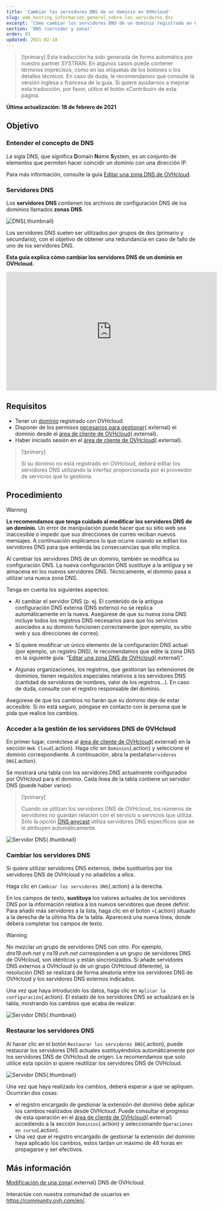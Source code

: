 ```yaml
---
title: 'Cambiar los servidores DNS de un dominio en OVHcloud'
slug: web_hosting_informacion_general_sobre_los_servidores_dns
excerpt: 'Cómo cambiar los servidores DNS de un dominio registrado en OVHcloud'
section: 'DNS (servidor y zona)'
order: 01
updated: 2021-02-18
---
```


> [!primary]
> Esta traducción ha sido generada de forma automática por nuestro partner SYSTRAN. En algunos casos puede contener términos imprecisos, como en las etiquetas de los botones o los detalles técnicos. En caso de duda, le recomendamos que consulte la versión inglesa o francesa de la guía. Si quiere ayudarnos a mejorar esta traducción, por favor, utilice el botón «Contribuir» de esta página.
> 

**Última actualización: 18 de febrero de 2021**

## Objetivo

### Entender el concepto de DNS 

La sigla DNS, que significa **D**omain **N**ame **S**ystem, es un conjunto de elementos que permiten hacer coincidir un dominio con una dirección IP.

Para más información, consulte la guía [Editar una zona DNS de OVHcloud](../web_hosting_como_editar_mi_zona_dns/#understanddns).

### Servidores DNS 

Los **servidores DNS** contienen los archivos de configuración DNS de los dominios llamados **zonas DNS**.

![DNS](images/dnsserver.png){.thumbnail}

Los servidores DNS suelen ser utilizados por grupos de dos (primario y secundario), con el objetivo de obtener una redundancia en caso de fallo de uno de los servidores DNS.

**Esta guía explica cómo cambiar los servidores DNS de un dominio en OVHcloud.**

<iframe width="560" height="315" src="https://www.youtube-nocookie.com/embed/BvrUi26ShzI" frameborder="0" allow="accelerometer; autoplay; clipboard-write; encrypted-media; gyroscope; picture-in-picture" allowfullscreen></iframe>

## Requisitos

- Tener un [dominio](https://www.ovhcloud.com/es-es/domains/) registrado con OVHcloud.
- Disponer de los permisos [necesarios para gestionar](../../customer/gestion-de-los-contactos/){.external} el dominio desde el [área de cliente de OVHcloud](https://www.ovh.com/auth/?action=gotomanager&from=https://www.ovh.es/&ovhSubsidiary=es){.external}.
- Haber iniciado sesión en el [área de cliente de OVHcloud](https://www.ovh.com/auth/?action=gotomanager&from=https://www.ovh.es/&ovhSubsidiary=es){.external}.

> [!primary]
>
> Si su dominio no está registrado en OVHcloud, deberá editar los servidores DNS utilizando la interfaz proporcionada por el proveedor de servicios que lo gestiona.
>

## Procedimiento

> [!warning]
>
> **Le recomendamos que tenga cuidado al modificar los servidores DNS de un dominio.** Un error de manipulación puede hacer que su sitio web sea inaccesible o impedir que sus direcciones de correo reciban nuevos mensajes. A continuación explicamos lo que ocurre cuando se editan los servidores DNS para que entienda las consecuencias que ello implica.
>

Al cambiar los servidores DNS de un dominio, también se modifica su configuración DNS. La nueva configuración DNS sustituye a la antigua y se almacena en los nuevos servidores DNS. Técnicamente, el dominio pasa a utilizar una nueva zona DNS.

Tenga en cuenta los siguientes aspectos:

- Al cambiar el servidor DNS (p. ej. El contenido de la antigua configuración DNS externa (DNS externo) no se replica automáticamente en la nueva. Asegúrese de que su nueva zona DNS incluye todos los registros DNS necesarios para que los servicios asociados a su dominio funcionen correctamente (por ejemplo, su sitio web y sus direcciones de correo).

- Si quiere modificar un único elemento de la configuración DNS actual (por ejemplo, un registro DNS), le recomendamos que edite la zona DNS en la siguiente guía: "[Editar una zona DNS de OVHcloud](../web_hosting_como_editar_mi_zona_dns/){.external}".

- Algunas organizaciones, los registros, que gestionan las extensiones de dominios, tienen requisitos especiales relativos a los servidores DNS (cantidad de servidores de nombres, valor de los registros...). En caso de duda, consulte con el registro responsable del dominio.

Asegúrese de que los cambios no harán que su dominio deje de estar accesible. Si no está seguro, póngase en contacto con la persona que le pida que realice los cambios.


### Acceder a la gestión de los servidores DNS de OVHcloud

En primer lugar, conéctese al [área de cliente de OVHcloud](https://www.ovh.com/auth/?action=gotomanager&from=https://www.ovh.es/&ovhSubsidiary=es){.external} en la sección `Web Cloud`{.action}. Haga clic en `Dominios`{.action} y seleccione el dominio correspondiente. A continuación, abra la pestaña`Servidores DNS`{.action}.

Se mostrará una tabla con los servidores DNS actualmente configurados por OVHcloud para el dominio. Cada línea de la tabla contiene un servidor DNS (puede haber varios).

> [!primary]
>
> Cuando se utilizan los servidores DNS de OVHcloud, los números de servidores no guardan relación con el servicio o servicios que utiliza. Sólo la opción [DNS anycast](https://www.ovhcloud.com/es-es/domains/options/dns-anycast/) utiliza servidores DNS específicos que se le atribuyen automáticamente.

![Servidor DNS](images/edit-dns-server-ovh-step1.png){.thumbnail}

### Cambiar los servidores DNS

Si quiere utilizar servidores DNS externos, debe sustituirlos por los servidores DNS de OVHcloud y no añadirlos a ellos.

Haga clic en `Cambiar los servidores DNS`{.action} a la derecha.

En los campos de texto, **sustituya** los valores actuales de los servidores DNS por la información relativa a los nuevos servidores que desee definir. Para añadir más servidores a la lista, haga clic en el botón `+`{.action} situado a la derecha de la última fila de la tabla. Aparecerá una nueva línea, donde deberá completar los campos de texto.

> [!warning]
>
> No mezclar un grupo de servidores DNS con otro.
> Por ejemplo, *dns19.ovh.net* y *ns19.ovh.net* corresponden a un grupo de servidores DNS de OVHcloud, son idénticos y están sincronizados. Si añade servidores DNS externos a OVHcloud (o de un grupo OVHcloud diferente), la resolución DNS se realizará de forma aleatoria entre los servidores DNS de OVHcloud y los servidores DNS externos indicados.

Una vez que haya introducido los datos, haga clic en `Aplicar la configuración`{.action}. El estado de los servidores DNS se actualizará en la tabla, mostrando los cambios que acaba de realizar.

![Servidor DNS](images/edit-dns-server-ovh-step2.png){.thumbnail}

### Restaurar los servidores DNS 

Al hacer clic en el botón `Restaurar los servidores DNS`{.action}, puede restaurar los servidores DNS actuales sustituyéndolos automáticamente por los servidores DNS de OVHcloud de origen. Le recomendamos que solo utilice esta opción si quiere reutilizar los servidores DNS de OVHcloud. 

![Servidor DNS](images/edit-dns-server-ovh-step3.png){.thumbnail}

Una vez que haya realizado los cambios, deberá esperar a que se apliquen. Ocurrirán dos cosas:

- el registro encargado de gestionar la extensión del dominio debe aplicar los cambios realizados desde OVHcloud. Puede consultar el progreso de esta operación en el [área de cliente de OVHcloud](https://www.ovh.com/auth/?action=gotomanager&from=https://www.ovh.es/&ovhSubsidiary=es){.external} accediendo a la sección `Dominios`{.action} y seleccionando `Operaciones en curso`{.action}.
- Una vez que el registro encargado de gestionar la extensión del dominio haya aplicado los cambios, estos tardan un máximo de 48 horas en propagarse y ser efectivos.

## Más información

[ Modificación de una zona](../web_hosting_como_editar_mi_zona_dns/){.external} DNS de OVHcloud.

Interactúe con nuestra comunidad de usuarios en <https://community.ovh.com/en/>.
